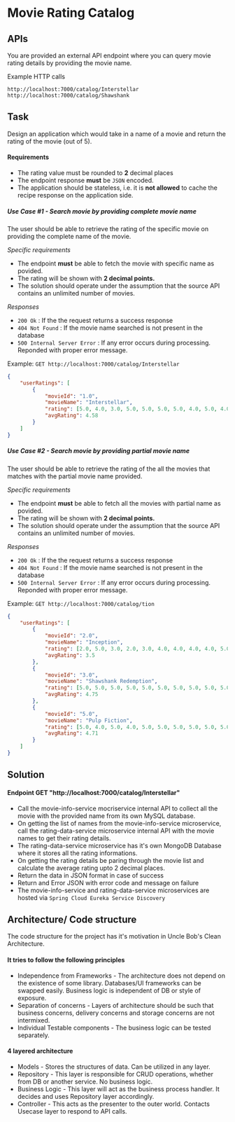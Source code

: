 Movie Rating Catalog
=========

APIs
-----
You are provided an external API endpoint where you can query movie rating details by providing the movie name.

Example HTTP calls

```
http://localhost:7000/catalog/Interstellar
http://localhost:7000/catalog/Shawshank
```

Task
----

Design an application which would take in a name of a movie and return the rating of the movie (out of 5).

#### Requirements

- The rating value must be rounded to **2** decimal places
- The endpoint response **must** be `JSON` encoded.
- The application should be stateless, i.e. it is **not allowed** to cache the recipe response on the application side.


##### Use Case #1 - Search movie by providing complete movie name

The user should be able to retrieve the rating of the specific movie on providing the complete name of the movie.

_Specific requirements_
- The endpoint **must** be able to fetch the movie with specific name as povided.
- The rating will be shown with **2 decimal points.**
- The solution should operate under the assumption that the source API contains an unlimited number of movies.

_Responses_
- `200 Ok` : If the the request returns a success response
- `404 Not Found` : If the movie name searched is not present in the database
- `500 Internal Server Error` : If any error occurs during processing. Reponded with proper error message.

Example: `GET http://localhost:7000/catalog/Interstellar`

```json
{
    "userRatings": [
        {
            "movieId": "1.0",
            "movieName": "Interstellar",
            "rating": [5.0, 4.0, 3.0, 5.0, 5.0, 5.0, 5.0, 4.0, 5.0, 4.0, 5.0, 4.0, 5.0, 5.0, 5.0, 5.0, 5.0, 5.0, 3.0],
            "avgRating": 4.58
        }
    ]
}
```

##### Use Case #2 - Search movie by providing partial movie name

The user should be able to retrieve the rating of the all the movies that matches with the partial movie name provided.

_Specific requirements_
- The endpoint **must** be able to fetch all the movies with partial name as povided.
- The rating will be shown with **2 decimal points.**
- The solution should operate under the assumption that the source API contains an unlimited number of movies.

_Responses_
- `200 Ok` : If the the request returns a success response
- `404 Not Found` : If the movie name searched is not present in the database
- `500 Internal Server Error` : If any error occurs during processing. Reponded with proper error message.

Example: `GET http://localhost:7000/catalog/tion`

```json
{
    "userRatings": [
        {
            "movieId": "2.0",
            "movieName": "Inception",
            "rating": [2.0, 5.0, 3.0, 2.0, 3.0, 4.0, 4.0, 4.0, 4.0, 5.0, 5.0, 4.0, 4.0, 2.0, 3.0, 2.0],
            "avgRating": 3.5
        },
        {
            "movieId": "3.0",
            "movieName": "Shawshank Redemption",
            "rating": [5.0, 5.0, 5.0, 5.0, 5.0, 5.0, 5.0, 5.0, 5.0, 5.0, 5.0, 5.0, 5.0, 4.0, 4.0, 4.0, 4.0, 4.0, 4.0, 4.0, 5.0, 5.0, 5.0, 5.0, 5.0, 5.0, 5.0, 5.0, 5.0, 5.0, 5.0,                       4.0],
            "avgRating": 4.75
        },
        {
            "movieId": "5.0",
            "movieName": "Pulp Fiction",
            "rating": [5.0, 4.0, 5.0, 4.0, 5.0, 5.0, 5.0, 5.0, 5.0, 5.0, 5.0, 5.0, 4.0, 4.0, 4.0, 4.0, 5.0, 4.0, 5.0, 5.0, 5.0, 5.0, 5.0, 5.0],
            "avgRating": 4.71
        }
    ]
}
```

Solution
----

#### Endpoint GET "http://localhost:7000/catalog/Interstellar"
- Call the movie-info-service mocriservice internal API to collect all the movie with the provided name from its own MySQL database.
- On getting the list of names from the movie-info-service microservice, call the rating-data-service microservice internal API with the movie names to get their rating details.
- The rating-data-service microservice has it's own MongoDB Database where it stores all the rating informations.
- On getting the rating details be paring through the movie list and calculate the average rating upto 2 decimal places.
- Return the data in JSON format in case of success
- Return and Error JSON with error code and message on failure
- The movie-info-service and rating-data-service microservices are hosted via `Spring Cloud Eureka Service Discovery`


Architecture/ Code structure
----

The code structure for the project has it's motivation in Uncle Bob's Clean Architecture.

#### It tries to follow the following principles
- Independence from Frameworks - The architecture does not depend on the existence of some library. Databases/UI frameworks can be swapped easily. Business logic is independent of DB or style of exposure.
- Separation of concerns - Layers of architecture should be such that business concerns, delivery concerns and storage concerns are not intermixed.
- Individual Testable components - The business logic can be tested separately.

#### 4 layered architecture
- Models - Stores the structures of data. Can be utilized in any layer.
- Repository - This layer is responsible for CRUD operations, whether from DB or another service. No business logic.
- Business Logic - This layer will act as the business process handler. It decides and uses Repository layer accordingly.
- Controller - This acts as the presenter to the outer world. Contacts Usecase layer to respond to API calls.


